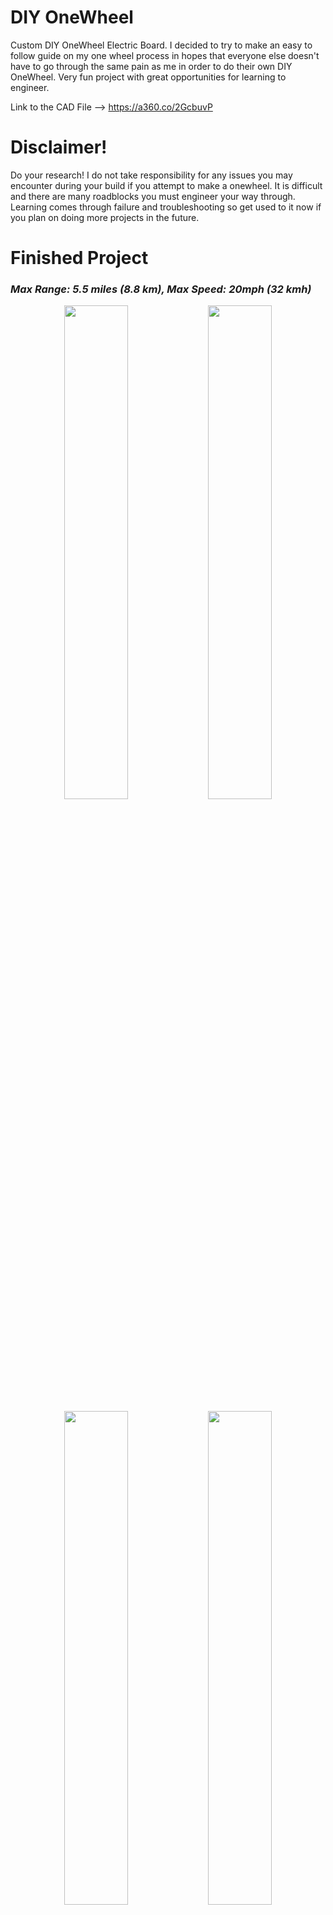 # DIY OneWheel
Custom DIY OneWheel Electric Board. I decided to try to make an easy to follow guide on my one wheel process in hopes that everyone else doesn't have to go through the same pain as me in order to do their own DIY OneWheel. Very fun project with great opportunities for learning to engineer.

Link to the CAD File --> https://a360.co/2GcbuvP

# Disclaimer!
Do your research! I do not take responsibility for any issues you may encounter during your build if you attempt to make a onewheel. It is difficult and there are many roadblocks you must engineer your way through. Learning comes through failure and troubleshooting so get used to it now if you plan on doing more projects in the future.

# Finished Project
### _Max Range: 5.5 miles (8.8 km), Max Speed: 20mph (32 kmh)_
<p align="center"><img src="OneWheel%20Photos/whole_angle.jpg" height=45% width=45%> <img src="OneWheel%20Photos/Rail_switch.jpg" height=45% width=45%></p>
<p align="center"><img src="OneWheel%20Photos/Brains_tray2.jpg" height=45% width=45%> <img src="OneWheel%20Photos/Brains_tray_close_marked.jpg" height=45% width=45%></p>
<p align="center"><img src="OneWheel%20Photos/battery_tray_full.jpg" height=45% width=45%> <img src="OneWheel%20Photos/battery_tray_full_close_marked.jpg" height=45% width=45%></p>


# Components
**Fundamental Components**
1. MPU6050 gyro, you can get these anywhere.
2. TORQUE ESC BLDC ELECTRONIC SPEED CONTROLLER (VESC-Motor Controller): https://diyelectricskateboard.com/products/torque-esc-bldc-electronic-speed-controller
3. 10inch 10 inch 10x6.00-5.5 wide tubeless tyre brushless gearless dc wheel hub motor (600W, 48V): https://www.aliexpress.com/item/32823573279.html?spm=a2g0o.productlist.0.0.72e6465ebj6ewY&algo_pvid=851b054b-e5d0-4ce6-a4b5-11497fe5d88c&algo_expid=851b054b-e5d0-4ce6-a4b5-11497fe5d88c-8&btsid=ef94e4fb-6a05-4494-a79c-043c26847dfc&ws_ab_test=searchweb0_0,searchweb201602_10,searchweb201603_55
4. Grip Tape (Get this anywhere that fits and has good reviews)
5. 13 18650 3.7 single cell batteries: (Get this anywhere, preferably samsung brand)
6. 48V 13s Battery Management System (BMS): https://vruzend.com/product/48v-13s-battery-management-system-bms/
7. VRUZEND battery kit V2.1 (Battery Clips): https://vruzend.com/product/vruzend-battery-kit-v2-0/
8. Relay 12v switch, 120A max (really only needs to be more Amps rating than your fuse by a little): https://www.amazon.com/Heavy-Duty-Relay-Split-Charge/dp/B07T35K8S2/ref=sr_1_12_sspa?gclid=Cj0KCQiAxrbwBRCoARIsABEc9sig7-S4l6okahDaEJmfuOvVVYE2xkklJyqML_9cLc2hu3RcjMeeA-QaAli5EALw_wcB&hvadid=322362950837&hvdev=c&hvlocphy=1014046&hvnetw=g&hvpos=1t2&hvqmt=e&hvrand=14030937440563530796&hvtargid=kwd-303078168660&hydadcr=5707_9590301&keywords=12v+120a+relay&qid=1578031911&sr=8-12-spons&psc=1&spLa=ZW5jcnlwdGVkUXVhbGlmaWVyPUEzUVRFV0JYT1hGSEFJJmVuY3J5cHRlZElkPUEwMjE5MzQwN05PSko5NEJDM0hCJmVuY3J5cHRlZEFkSWQ9QTA4MDc4NDRON01RVzNMUzNWU1Mmd2lkZ2V0TmFtZT1zcF9tdGYmYWN0aW9uPWNsaWNrUmVkaXJlY3QmZG9Ob3RMb2dDbGljaz10cnVl
9. 60v to 3v-32v step-down converter, preferably one with a flyback diode, you can get them everywhere and I got one on ebay


**Other Components**
1. Pressure-Sensitive Conductive Sheet: https://www.adafruit.com/product/1361
2. Aluminum Rectangular Hollow Tube 2" x 1" https://store.buymetal.com/aluminum/rectangular-tube/6061-t6-t6511/aluminum-rectangular-tube-6061-t6511-2-1-0.125.html
3. Switch, I used an aircraft style switch because they look cool...but any will work as long as it works with the output voltage of your voltage step-down converter. In my case it was 12v
4. If you are doing the arduino method you need another voltage step-down from 48ish volts to 5v to power your arduino board
5. I suggest using JST Connectors!!! It's super cheap to get on Amazon and will help you undo your mistakes much easier
6. Rubber wheels with bearing: https://www.mcmaster.com/catalog/126/1524

# Build Info
- 48v 13s 2p Battery Pack
- (Easy) Vesc open source balancing tool
- (Hard) Arduino self made balancing logic

# Build Progression

### Step One: The frame
I have created a CAD file (Uses Fusion 360 which is FREE!) for the frame if you want to follow my process, but generally you need two rails that will hold the wires going from the battery compartment to your other component and mounts for connecting the motor axle to your rails. If you are a machinist this will be fairly easy, but if not I suggest you have someone else do this part. My CAD files provide the general outline but you need to decide how you want to do your own motor mounts. The third pic is after I finished and put my switch and stuff in. The yellow male connector is wired for charging to the bms and pack.
<p align="center"><img src="OneWheel%20Photos/Rail_IsoView.jpg" height=30% width=30%> <img src="OneWheel%20Photos/Rail_TestFit.jpg" height=30% width=30%> <img src="OneWheel%20Photos/Rail_Finished.jpg" height=30% width=30%></p>

- Two rails
- Motor mounts: I attached straight to rails with a slot lock washer that comes with the wheel. Did not hold up very long : ( 
- Holes on top of rails to attach component trays and foot pads
- I would suggest getting the rails extra long just in case you need larger component trays than you first thought, you can cut them later

The Aluminum was too weak to support the motor axle twisting back and forth constantly so I made some L shaped steel brackets with a slot in the middle for the axle. I don't have any pics of them when I was working on them but here you can see them on the rails.
<p align="center"><img src="OneWheel%20Photos/motor_mount_bot.jpg" height=45% width=45%> <img src="OneWheel%20Photos/motor_mount_top.jpg" height=45% width=45%></p>



### Step Two: Battery Pack
I would suggest that if you are unfamiliar with batteries you do some research prior to building your packs. Essentially I built two 13 cell packs and ran them parallel, but it's not apparent from my final photo because I did some wiring magic to make more space in my battery tray.
<p align="center"><img src="OneWheel%20Photos/Batt_OldSeriesPack.jpg" height=45% width=45%> <img src="OneWheel%20Photos/Batt_Finished.jpg" height=45% width=45%></p>

- 26 18650 3.7 cells total
- 13 cells in series (x2)
- Put both those packs in parallel
- (You could do this with 13 cells and just make one pack if you really want, it will have the same voltage, but I wanted more amp-hours)
- Look at the wiring guide for your battery management system (BMS) and wire accordingly. In my case I soldered 1 balancing wire to each two cell groups for a total of 13 wires. Then I connected the + and - wires to their respective locations. This video helped me a lot: https://www.youtube.com/watch?v=m4DGDkwFr54

### Step Three: Component Wiring
At this point in the project I 3D printed two trays to hold my batteries and components. I also printed a plate to hold all of my non battery components, all these components are in the OneWheel frame CAD file.
![alt test](OneWheel%20Photos/Wiring_Plate.jpg)

Here is a general wiring diagram for the OneWheel. Sorry for how unprofessional it is. Keep in mind if you are using something besides the VESC balancing app you need to wire the arduino board or whatever you use for the balancing logic in between the vesc and relay.
![alt test](OneWheel%20Photos/Wiring_Drawing.jpg)

This is the adjustable voltage step down converter I used
![alt test](OneWheel%20Photos/converter.jpg)


Here is a photo of the hall sensor connection to the VESC, from left to right in the pic it goes 5v,Temp,H3,H2,H1,GND
I'm pretty sure the order of hall sensors doesn't matter, if it doesn't work in vesc than just switch two and it should.
Same goes for the phase wires (The 3 bullet connectors coming from the motor).
The motor listed in the parts section does not have a temp wire so leave that pin empty.
![alt test](OneWheel%20Photos/Wiring_Hall.jpg)

This is the wiring for the MPU6050...
![alt test](OneWheel%20Photos/Wiring_MPU.jpg)

And its connection to the VESC, it's the connector at the front of the picture.
The wires you don't see in the MPU (Dark Blue, two greens) are the wires for the switches, which will be wired to footpads later, but it's best to just use them as bare wires for testing. Dark blue is the 3.3v pin, and when connected with one or both green wires (MISO, SCK) it will toggle switches on the VESC we will use later.
![alt test](OneWheel%20Photos/Wiring_Switch.jpg)

#### Finished Component and Battery Tray
<p align="center"><img src="OneWheel%20Photos/componentTray.jpg" height=30% width=30%> <img src="OneWheel%20Photos/batteryTray.jpg" height=30% width=30%> <img src="OneWheel%20Photos/onewheelAlmostDone.jpg" height=30% width=30%></p>

### Step Four: Metal Trays
The 3D printed trays were not holding up in early tests so I made some metal trays out of very thin steel sheet metal.
<p align="center"><img src="OneWheel%20Photos/tray_template.jpg" height=45% width=45%> <img src="OneWheel%20Photos/Metal_Tray.jpg" height=45% width=45%></p>
<p align="center"><img src="OneWheel%20Photos/Open_full.jpg" height=80% width=80%></p>




### Step Five: VESC App
With everything now wired up I would suggest you test using a multimeter from the beginning of your wiring to the end to make sure you don't fry anything. This is also why I say to use a fuse.

Plug in your vesc and open the app (Google how to get the app, it's easy). Then turn on your OneWheel
Here is a good video on how to set it all up: https://www.youtube.com/watch?v=0y5ME2SgwLg

I have XML files for the settings of the motor and app configuration in this repo

After this you can technically ride it fairly easily but it will only go 12mph so I went ahead and added some other stuff to make the ride better.


### Safety Wheels
I bought some rubber wheels with bearings from McMaster-Carr but sadly I measured something wrong and they didn't fit inside the rails, so I attached them on the outer side of the rail, with the bolt going through a hole on the other side for rigidity.

Here they are attached to the side of the rails
<p align="center"><img src="OneWheel%20Photos/Wheel.jpg" height=30% width=30%> <img src="OneWheel%20Photos/Rail_mount_close.jpg" height=30% width=30%> <img src="OneWheel%20Photos/Rail_wheel.jpg" height=30% width=30%></p>


### Motor Modification
So this motor comes stock wired in the “wye”(star) configuration which for bldc motors means high torque low rpm. So after getting advice from others I went ahead and wired the motor to be in the “delta” configuration. This enabled me to reach speeds of 20mph, but with roughly 70% less torque so less acceleration. But for me as a 190 lb dude I can still ride it with ease.

For great info on this read up: https://forum.esk8.news/t/redstar-diy-onewheel/10595/73
Also this video helped me, it’s basically the conversion but in reverse: https://www.youtube.com/watch?v=b7DkOYdarkU

Here's some pics of my process…
<p align="center"><img src="OneWheel%20Photos/Motor_wheel.jpg" height=30% width=30%> <img src="OneWheel%20Photos/Motor_start.jpg" height=30% width=30%> <img src="OneWheel%20Photos/Motor_wip.jpg" height=30% width=30%></p>
<p align="center"><img src="OneWheel%20Photos/Motor_tape.jpg" height=45% width=45%> <img src="OneWheel%20Photos/Motor_done.jpg" height=45% width=45%></p>


### Footpads
I really thought this would be the easiest part but it ended up taking much longer than I wanted. I couldn't get the built in footpad sensing in the VESC app to work with my velostat, I think it may have been because my velostat was barely changing the voltage. So I used a small arduino board to do the footpad logic and then feed that to the VESC.

<p align="center"><img src="OneWheel%20Photos/Footpad_arduino.jpg" height=45% width=45%> <img src="OneWheel%20Photos/Footpad_under.jpg" height=45% width=45%> </p> 
<p align="center"><img src="OneWheel%20Photos/Footpad_data.jpg" height=80% width=80%></p>

I powered the arduino off of the 5v and GND from the CAN-BUS port on the VESC

Arduino code is in this repo


## Demos

<p align="center"><img src="OneWheel%20Photos/Riding_pic.jpg" height=50% width=80%></p>


### Maiden Voyage
First time testing the OneWheel --> https://www.youtube.com/watch?v=Fk23jWkvQ68
First good rides --> https://youtu.be/yCfcjczSD3g  |  https://youtu.be/kdDiJmPOgKU 





## Future Plans
1. Added parallel pack to fit in the brains tray
2. More compact battery packs so I can shrink tray depth
3. More concealed wheels



